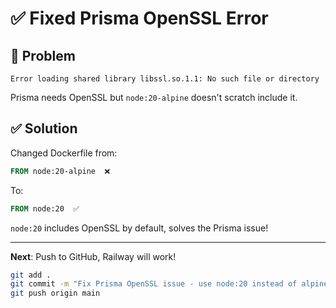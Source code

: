 # ✅ Fixed Prisma OpenSSL Error

## 🔧 Problem
```
Error loading shared library libssl.so.1.1: No such file or directory
```

Prisma needs OpenSSL but `node:20-alpine` doesn't scratch include it.

## ✅ Solution

Changed Dockerfile from:
```dockerfile
FROM node:20-alpine  ❌
```

To:
```dockerfile
FROM node:20  ✅
```

`node:20` includes OpenSSL by default, solves the Prisma issue!

---

**Next**: Push to GitHub, Railway will work!

```bash
git add .
git commit -m "Fix Prisma OpenSSL issue - use node:20 instead of alpine"
git push origin main
```

